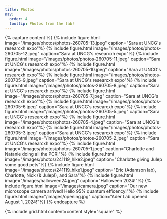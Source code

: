 ```yaml
---
title: Photos
nav:
  order: 4
  tooltip: Photos from the lab!
---
```

{% capture content %}
  {% include figure.html image="/images/photos/photos-260705-13.jpeg" caption="Sara at UNCG's researcxh expo"%}
  {% include figure.html image="/images/photos/photos-260705-12.jpeg" caption="Sara at UNCG's researcxh expo"%}
  {% include figure.html image="/images/photos/photos-260705-11.jpeg" caption="Sara at UNCG's researcxh expo"%}
  {% include figure.html image="/images/photos/photos-260705-10.jpeg" caption="Sara at UNCG's researcxh expo"%}
  {% include figure.html image="/images/photos/photos-260705-9.jpeg" caption="Sara at UNCG's researcxh expo"%}
  {% include figure.html image="/images/photos/photos-260705-8.jpeg" caption="Sara at UNCG's researcxh expo"%}
  {% include figure.html image="/images/photos/photos-260705-7.jpeg" caption="Sara at UNCG's researcxh expo"%}
  {% include figure.html image="/images/photos/photos-260705-6.jpeg" caption="Sara at UNCG's researcxh expo"%}
  {% include figure.html image="/images/photos/photos-260705-5.jpeg" caption="Sara at UNCG's researcxh expo"%}
  {% include figure.html image="/images/photos/photos-260705-4.jpeg" caption="Sara at UNCG's researcxh expo"%}
  {% include figure.html image="/images/photos/photos-260705-3.jpeg" caption="Sara at UNCG's researcxh expo"%}
  {% include figure.html image="/images/photos/photos-260705-2.jpeg" caption="Sara at UNCG's researcxh expo"%}
  {% include figure.html image="/images/photos/photos-260705-1.jpeg" caption="Charlotte and Natanie doing all the PCR!"%}
  {% include figure.html image="/images/photos/241119_hike2.jpeg" caption="Charlotte giving Julep some good pets"%}
  {% include figure.html image="/images/photos/241119_hike1.jpeg" caption="Eric (Adamson lab), Charlotte, Nick (& Julep!), and Sara"%}
  {% include figure.html image="/images/halloween24.jpeg" caption="Halloween 2024!"%}
  {% include figure.html image="/images/camera.jpeg" caption="Our new microscope camera arrived! Hello 95% quantum efficency!"%}
  {% include figure.html image="/images/opening.jpg" caption="Ader Lab opened August 1, 2024!"%}
{% endcapture %}

{%
  include grid.html
  content=content
  style="square"
%}
